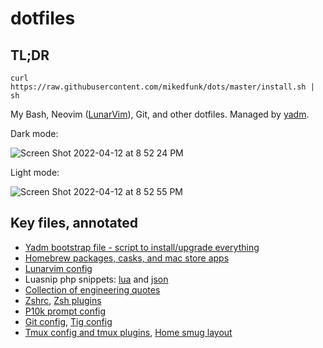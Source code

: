 # dotfiles

## TL;DR

```
curl https://raw.githubusercontent.com/mikedfunk/dots/master/install.sh | sh
```

My Bash, Neovim ([LunarVim](https://www.lunarvim.org)), Git, and other dotfiles. Managed by [yadm](https://thelocehiliosan.github.io/yadm/docs).

Dark mode:

![Screen Shot 2022-04-12 at 8 52 24 PM](https://user-images.githubusercontent.com/661038/163096875-7340f006-2855-4dd1-ba67-9f514317d328.png)

Light mode:

![Screen Shot 2022-04-12 at 8 52 55 PM](https://user-images.githubusercontent.com/661038/163096859-651baedc-8bb2-4f4d-96d7-62e320346f80.png)

## Key files, annotated

- [Yadm bootstrap file - script to install/upgrade everything](.config/yadm/bootstrap)
- [Homebrew packages, casks, and mac store apps](Brewfile)
- [Lunarvim config](.config/lvim/config.lua)
- Luasnip php snippets: [lua](.config/lvim/luasnippets/php.lua) and [json](.config/lvim/snippets/php.json)
- [Collection of engineering quotes](.config/lvim/lua/plugins/vim_startify.lua)
- [Zshrc](.zshrc), [Zsh plugins](.zsh_plugins.txt)
- [P10k prompt config](.p10k.zsh)
- [Git config](.config/git/config), [Tig config](.config/tig/config)
- [Tmux config and tmux plugins](.tmux.conf), [Home smug layout](.config/smug/home.yml)
